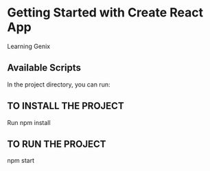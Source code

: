 # Getting Started with Create React App

Learning Genix




## Available Scripts

In the project directory, you can run:


## TO INSTALL THE PROJECT

Run npm install

## TO RUN THE PROJECT

 npm start

